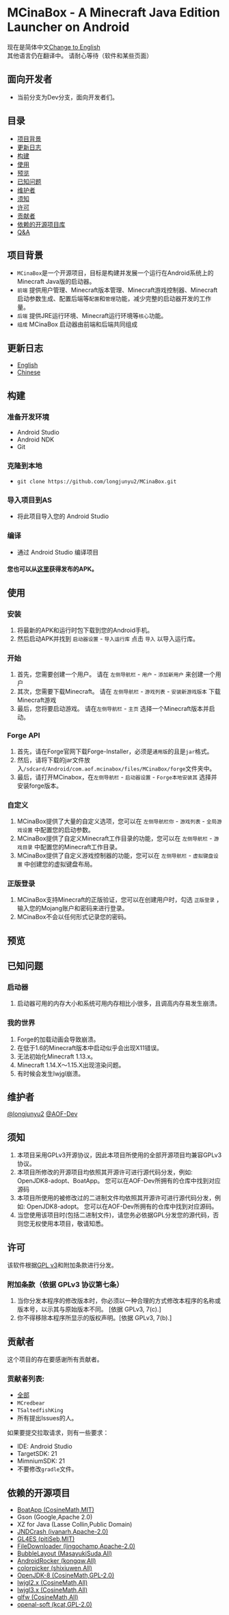 # MCinaBox - A Minecraft Java Edition Launcher on Android
现在是简体中文[Change to English](./README.md)</br>
其他语言仍在翻译中。 请耐心等待（软件和某些页面）

## 面向开发者
- 当前分支为Dev分支，面向开发者们。

## 目录
- [项目背景](#项目背景)
- [更新日志](#更新日志)
- [构建](#构建)
- [使用](#使用)
- [预览](#预览)
- [已知问题](#已知问题)
- [维护者](#维护者)
- [须知](#须知)
- [许可](#许可)
- [贡献者](#贡献者)
- [依赖的开源项目库](#依赖的开源项目)
- [Q&A](./Q&A.md)

## 项目背景
- `MCinaBox`是一个开源项目，目标是构建并发展一个运行在Android系统上的Minecraft Java版的启动器。
- `前端` 提供用户管理、Minecraft版本管理、Minecraft游戏控制器、Minecraft启动参数生成、配置后端等`配置`和`管理`功能，减少完整的启动器开发的工作量。
- `后端` 提供JRE运行环境、Minecraft运行环境等`核心`功能。
- `组成` MCinaBox 启动器由前端和后端共同组成

## 更新日志
- [English](./CHANGELOG.md)
- [Chinese](./CHANGELOG_zh-cn.md)

## 构建

### 准备开发环境
- Android Studio
- Android NDK
- Git

### 克隆到本地
- ```git clone https://github.com/longjunyu2/MCinaBox.git ```

### 导入项目到AS
- 将此项目导入您的 Android Studio

### 编译
- 通过 Android Studio 编译项目

#### 您也可以从[这里](https://github.com/longjunyu2/MCinaBox/releases)获得发布的APK。

## 使用

### 安装
1. 将最新的APK和运行时包下载到您的Android手机。
2. 然后启动APK并找到 `启动器设置` - `导入运行库` 点击 `导入` 以导入运行库。

### 开始
1. 首先，您需要创建一个用户。 请在 `左侧导航栏` - `用户` - `添加新用户` 来创建一个用户
2. 其次，您需要下载Minecraft。 请在 `左侧导航栏` - `游戏列表` - `安装新游戏版本` 下载Minecraft游戏
3. 最后，您将要启动游戏。 请在`左侧导航栏` - `主页` 选择一个Minecraft版本并启动。

### Forge API
1. 首先，请在Forge官网下载Forge-Installer，必须是`通用版`的且是`jar`格式。
2. 然后，请将下载的jar文件放入`/sdcard/Android/com.aof.mcinabox/files/MCinaBox/forge`文件夹中。
3. 最后，请打开MCinabox，在`左侧导航栏` - `启动器设置` - `Forge本地安装其` 选择并安装forge版本。

### 自定义
1. MCinaBox提供了大量的自定义选项，您可以在 `左侧导航栏你` - `游戏列表` - `全局游戏设置` 中配置您的启动参数。
2. MCinaBox提供了自定义Minecraft工作目录的功能，您可以在 `左侧导航栏` - `游戏目录` 中配置您的Minecraft工作目录。
3. MCinaBox提供了自定义游戏控制器的功能，您可以在 `左侧导航栏` - `虚拟键盘设置` 中创建您的虚拟键盘布局。

### 正版登录
1. MCinaBox支持Minecraft的正版验证，您可以在创建用户时，勾选 `正版登录` ，输入您的Mojang账户和密码来进行登录。
2. MCinaBox不会以任何形式记录您的密码。

## 预览

## 已知问题

### 启动器
1. 启动器可用的内存大小和系统可用内存相比小很多，且调高内存易发生崩溃。

### 我的世界
1. Forge的加载动画会导致崩溃。
2. 在低于1.6的Minecraft版本中启动似乎会出现X11错误。
3. 无法初始化Minecraft 1.13.x。
4. Minecraft 1.14.X〜1.15.X出现渲染问题。
5. 有时候会发生lwjgl崩溃。

## 维护者
[@longjunyu2](https://github.com/longjunyu2)
[@AOF-Dev](https://github.com/AOF-Dev)

## 须知
1. 本项目采用GPLv3开源协议，因此本项目所使用的全部开源项目均兼容GPLv3协议。
2. 本项目所修改的开源项目均依照其开源许可进行源代码分发，例如: OpenJDK8-adopt、BoatApp。 您可以在AOF-Dev所拥有的仓库中找到对应源码
3. 本项目所使用的被修改过的二进制文件均依照其开源许可进行源代码分发，例如: OpenJDK8-adopt。 您可以在AOF-Dev所拥有的仓库中找到对应源码。
4. 当您使用该项目时(包括二进制文件)，请您务必依据GPL分发您的源代码，否则您无权使用本项目，敬请知悉。

## 许可
该软件根据[GPL v3](https://www.gnu.org/licenses/gpl-3.0.html)和附加条款进行分发。
### 附加条款（依据 GPLv3 协议第七条）
1. 当你分发本程序的修改版本时，你必须以一种合理的方式修改本程序的名称或版本号，以示其与原始版本不同。 [依据 GPLv3, 7(c).]
2. 你不得移除本程序所显示的版权声明。[依据 GPLv3, 7(b).]

## 贡献者
这个项目的存在要感谢所有贡献者。

### 贡献者列表:
- [全部](https://github.com/longjunyu2/MCinaBox/graphs/contributors)
- `MCredbear`
- `TSaltedfishKing`
- 所有提出Issues的人。


如果要提交拉取请求，则有一些要求：
* IDE: Android Studio
* TargetSDK: 21
* MimniumSDK: 21
* 不要修改`gradle`文件。

## 依赖的开源项目
* [BoatApp (CosineMath,MIT)](https://github.com/CosineMath/BoatApp)
* Gson (Google,Apache 2.0)
* XZ for Java (Lasse Collin,Public Domain)
* [JNDCrash (ivanarh,Apache-2.0)](https://github.com/ivanarh/jndcrash)
* [GL4ES (pitiSeb,MIT)](https://github.com/ptitSeb/gl4es)
* [FileDownloader (lingochamp,Apache-2.0)](https://github.com/lingochamp/FileDownloader)
* [BubbleLayout (MasayukiSuda,All)](https://github.com/MasayukiSuda/BubbleLayout)
* [AndroidRocker (kongqw,All)](https://github.com/kongqw/AndroidRocker)
* [colorpicker (shixiuwen,All)](https://github.com/shixiuwen/colorpicker)
* [OpenJDK-8 (CosineMath,GPL-2.0)](https://github.com/CosineMath/openjdk-jdk8u-aarch32-android)
* [lwjgl2.x (CosineMath,All)](https://github.com/CosineMath/lwjgl-boat)
* [lwjgl3.x (CosineMath,All)](https://github.com/CosineMath/lwjgl3-boat)
* [glfw (CosineMath,All)](https://github.com/CosineMath/glfw-boat)
* [openal-soft (kcat,GPL-2.0)](https://github.com/kcat/openal-soft)
